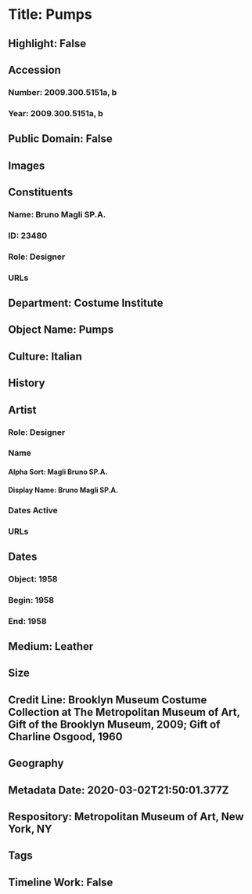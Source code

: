 # Title: Pumps
## Highlight: False
## Accession
### Number: 2009.300.5151a, b
### Year: 2009.300.5151a, b
## Public Domain: False
## Images
## Constituents
### Name: Bruno Magli SP.A.
### ID: 23480
### Role: Designer
### URLs
## Department: Costume Institute
## Object Name: Pumps
## Culture: Italian
## History
## Artist
### Role: Designer
### Name
#### Alpha Sort: Magli Bruno SP.A.
#### Display Name: Bruno Magli SP.A.
### Dates Active
### URLs
## Dates
### Object: 1958
### Begin: 1958
### End: 1958
## Medium: Leather
## Size
## Credit Line: Brooklyn Museum Costume Collection at The Metropolitan Museum of Art, Gift of the Brooklyn Museum, 2009; Gift of Charline Osgood, 1960
## Geography
## Metadata Date: 2020-03-02T21:50:01.377Z
## Respository: Metropolitan Museum of Art, New York, NY
## Tags
## Timeline Work: False